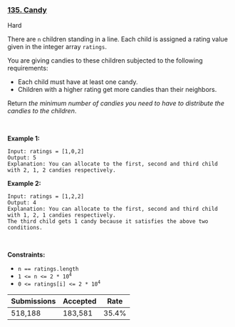 ### [135. Candy](https://leetcode.com/problems/candy/)

Hard

There are `` n `` children standing in a line. Each child is assigned a rating value given in the integer array `` ratings ``.

You are giving candies to these children subjected to the following requirements:

*   Each child must have at least one candy.
*   Children with a higher rating get more candies than their neighbors.

Return _the minimum number of candies you need to have to distribute the candies to the children_.

 

__Example 1:__

```
Input: ratings = [1,0,2]
Output: 5
Explanation: You can allocate to the first, second and third child with 2, 1, 2 candies respectively.
```

__Example 2:__

```
Input: ratings = [1,2,2]
Output: 4
Explanation: You can allocate to the first, second and third child with 1, 2, 1 candies respectively.
The third child gets 1 candy because it satisfies the above two conditions.
```

 

__Constraints:__

*   `` n == ratings.length ``
*   <code>1 <= n <= 2 * 10<sup>4</sup></code>
*   <code>0 <= ratings[i] <= 2 * 10<sup>4</sup></code>

| Submissions    | Accepted     | Rate   |
| -------------- | ------------ | ------ |
| 518,188 | 183,581 | 35.4% |